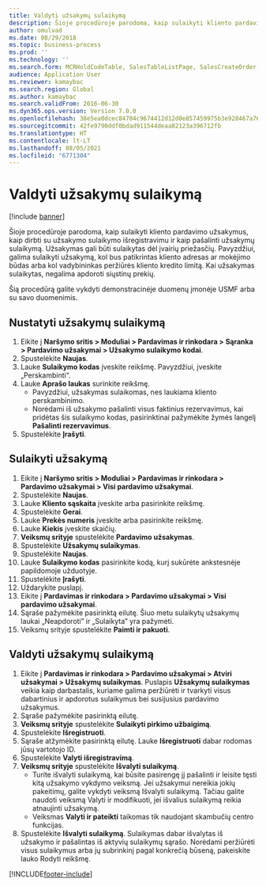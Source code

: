 ```yaml
---
title: Valdyti užsakymų sulaikymą
description: Šioje procedūroje parodoma, kaip sulaikyti kliento pardavimo užsakymus, kaip dirbti su užsakymo sulaikymo išregistravimu ir kaip pašalinti užsakymų sulaikymą.
author: omulvad
ms.date: 08/29/2018
ms.topic: business-process
ms.prod: ''
ms.technology: ''
ms.search.form: MCRHoldCodeTable, SalesTableListPage, SalesCreateOrder, SalesTable, MCRHoldCodeTrans, MCRHoldCheckOutOverride, MCRHoldCodeTable, MCRItemListCopying, MCRItemListTable, MCROMHoldList
audience: Application User
ms.reviewer: kamaybac
ms.search.region: Global
ms.author: kamaybac
ms.search.validFrom: 2016-06-30
ms.dyn365.ops.version: Version 7.0.0
ms.openlocfilehash: 38e5ea0dcec84704c9674412d12d0e857459975b3e928467a76e9fa677f6cbc1
ms.sourcegitcommit: 42fe9790ddf0bdad911544deaa82123a396712fb
ms.translationtype: HT
ms.contentlocale: lt-LT
ms.lasthandoff: 08/05/2021
ms.locfileid: "6771304"
---
```

# <a name="manage-order-holds"></a>Valdyti užsakymų sulaikymą

[!include [banner](../../includes/banner.md)]

Šioje procedūroje parodoma, kaip sulaikyti kliento pardavimo užsakymus, kaip dirbti su užsakymo sulaikymo išregistravimu ir kaip pašalinti užsakymų sulaikymą. Užsakymas gali būti sulaikytas dėl įvairių priežasčių. Pavyzdžiui, galima sulaikyti užsakymą, kol bus patikrintas kliento adresas ar mokėjimo būdas arba kol vadybininkas peržiūrės kliento kredito limitą. Kai užsakymas sulaikytas, negalima apdoroti siųstinų prekių. 

Šią procedūrą galite vykdyti demonstracinėje duomenų įmonėje USMF arba su savo duomenimis.


## <a name="set-up-order-holds"></a>Nustatyti užsakymų sulaikymą
1. Eikite į **Naršymo sritis > Moduliai > Pardavimas ir rinkodara > Sąranka > Pardavimo užsakymai > Užsakymo sulaikymo kodai**.
2. Spustelėkite **Naujas**.
3. Lauke **Sulaikymo kodas** įveskite reikšmę. Pavyzdžiui, įveskite „Perskambinti“.  
4. Lauke **Aprašo laukas** surinkite reikšmę.
    - Pavyzdžiui, užsakymas sulaikomas, nes laukiama kliento perskambinimo.  
    - Norėdami iš užsakymo pašalinti visus faktinius rezervavimus, kai pridėtas šis sulaikymo kodas, pasirinktinai pažymėkite žymės langelį **Pašalinti rezervavimus**.  
5. Spustelėkite **Įrašyti**.

## <a name="place-order-on-hold"></a>Sulaikyti užsakymą
1. Eikite į **Naršymo sritis > Moduliai > Pardavimas ir rinkodara > Pardavimo užsakymai > Visi pardavimo užsakymai**.
2. Spustelėkite **Naujas**.
3. Lauke **Kliento sąskaita** įveskite arba pasirinkite reikšmę.
4. Spustelėkite **Gerai**.
5. Lauke **Prekės numeris** įveskite arba pasirinkite reikšmę.
6. Lauke **Kiekis** įveskite skaičių.
7. **Veiksmų srityje** spustelėkite **Pardavimo užsakymas**.
8. Spustelėkite **Užsakymų sulaikymas**.
9. Spustelėkite **Naujas**.
10. Lauke **Sulaikymo kodas** pasirinkite kodą, kurį sukūrėte ankstesnėje papildomoje užduotyje.
11. Spustelėkite **Įrašyti**.
12. Uždarykite puslapį.
13. Eikite į **Pardavimas ir rinkodara > Pardavimo užsakymai > Visi pardavimo užsakymai**.
14. Sąraše pažymėkite pasirinktą eilutę. Šiuo metu sulaikytų užsakymų laukai „Neapdoroti” ir „Sulaikyta” yra pažymėti.
15. Veiksmų srityje spustelėkite **Paimti ir pakuoti**.

## <a name="manage-order-holds"></a>Valdyti užsakymų sulaikymą
1. Eikite į **Pardavimas ir rinkodara > Pardavimo užsakymai > Atviri užsakymai > Užsakymų sulaikymas**. Puslapis **Užsakymų sulaikymas** veikia kaip darbastalis, kuriame galima peržiūrėti ir tvarkyti visus dabartinius ir apdorotus sulaikymus bei susijusius pardavimo užsakymus.     
2. Sąraše pažymėkite pasirinktą eilutę.
3. **Veiksmų srityje** spustelėkite **Sulaikyti pirkimo užbaigimą**.
4. Spustelėkite **Išregistruoti**.
5. Sąraše atžymėkite pasirinktą eilutę. Lauke **Išregistruoti** dabar rodomas jūsų vartotojo ID.   
6. Spustelėkite **Valyti išregistravimą**.
7. **Veiksmų srityje** spustelėkite **Išvalyti sulaikymą**.
    - Turite išvalyti sulaikymą, kai būsite pasirengę jį pašalinti ir leisite tęsti kitą užsakymo vykdymo veiksmą. Jei užsakymui nereikia jokių pakeitimų, galite vykdyti veiksmą Išvalyti sulaikymą. Tačiau galite naudoti veiksmą Valyti ir modifikuoti, jei išvalius sulaikymą reikia atnaujinti užsakymą.      
    - Veiksmas **Valyti ir pateikti** taikomas tik naudojant skambučių centro funkcijas.  
8. Spustelėkite **Išvalyti sulaikymą**. Sulaikymas dabar išvalytas iš užsakymo ir pašalintas iš aktyvių sulaikymų sąrašo. Norėdami peržiūrėti visus sulaikymus arba jų subrinkinį pagal konkrečią būseną, pakeiskite lauko Rodyti reikšmę.     



[!INCLUDE[footer-include](../../../includes/footer-banner.md)]